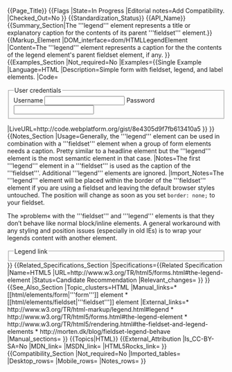 {{Page_Title}}
{{Flags
|State=In Progress
|Editorial notes=Add Compatibility.
|Checked_Out=No
}}
{{Standardization_Status}}
{{API_Name}}
{{Summary_Section|The '''legend''' element represents a title or explanatory caption for the contents of its parent '''fieldset''' element.}}
{{Markup_Element
|DOM_interface=dom/HTMLLegendElement
|Content=The '''legend''' element represents a caption for the the contents of the legend element's parent fieldset element, if any.
}}
{{Examples_Section
|Not_required=No
|Examples={{Single Example
|Language=HTML
|Description=Simple form with fieldset, legend, and label elements.
|Code=<form action="" method="post">
  <fieldset>
    <legend>User credentials</legend>
    <label for="username">Username</label>
    <input type="text" name="username" id="username">
    <label for="password">Password</label>
    <input type="password" name="password" id="password"> 
  </fieldset>
</form>
|LiveURL=http://code.webplatform.org/gist/8e4305d9f7fb613410a5
}}
}}
{{Notes_Section
|Usage=Generally, the '''legend''' element can be used in combination with a '''fieldset''' element when a group of form elements needs a caption. Pretty similar to a headline element but the '''legend''' element is the most semantic element in that case.
|Notes=The first '''legend''' element in a '''fieldset''' is used as the caption of the '''fieldset'''. Additional '''legend''' elements are ignored.
|Import_Notes=The '''legend''' element will be placed within the border of the '''fieldset''' element if you are using a fieldset and leaving the default browser styles untouched. The position will change as soon as you set <code>border: none;</code> to your fieldset.

The »problem« with the '''fieldset''' and '''legend''' elements is that they don’t behave like normal block/inline elements. A general workaround with any styling and position issues (especially in old IEs) is to wrap your legends content with another element. 

<syntaxhighlight>
<fieldset>
  <legend><span>Legend link</span></legend>
</fieldset>
</syntaxhighlight>
}}
{{Related_Specifications_Section
|Specifications={{Related Specification
|Name=HTML5
|URL=http://www.w3.org/TR/html5/forms.html#the-legend-element
|Status=Candidate Recommendation
|Relevant_changes=
}}
}}
{{See_Also_Section
|Topic_clusters=HTML
|Manual_links=* [[html/elements/form|'''form''']] element
* [[html/elements/fieldset|'''fieldset''']] element
|External_links=* http://www.w3.org/TR/html-markup/legend.html#legend
* http://www.w3.org/TR/html5/forms.html#the-legend-element
* http://www.w3.org/TR/html5/rendering.html#the-fieldset-and-legend-elements
* http://morten.dk/blog/fieldset-legend-behave
|Manual_sections=
}}
{{Topics|HTML}}
{{External_Attribution
|Is_CC-BY-SA=No
|MDN_link=
|MSDN_link=
|HTML5Rocks_link=
}}
{{Compatibility_Section
|Not_required=No
|Imported_tables=
|Desktop_rows=
|Mobile_rows=
|Notes_rows=
}}